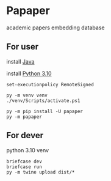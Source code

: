 # Papaper

academic papers embedding database

## For user

install [Java](https://www.java.com/download/)

install [Python 3.10](https://www.python.org/downloads/)

```shell
set-executionpolicy RemoteSigned

py -m venv venv
./venv/Scripts/activate.ps1

py -m pip install -U papaper
py -m papaper
```

## For dever

python 3.10 venv

```shell
briefcase dev
briefcase run
py -m twine upload dist/*
```
